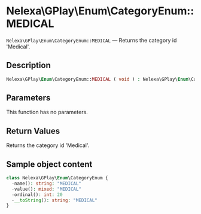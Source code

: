 # Nelexa\GPlay\Enum\CategoryEnum::MEDICAL
`Nelexa\GPlay\Enum\CategoryEnum::MEDICAL` — Returns the category id 'Medical'.

## Description
```php
Nelexa\GPlay\Enum\CategoryEnum::MEDICAL ( void ) : Nelexa\GPlay\Enum\CategoryEnum
```

## Parameters
This function has no parameters.

## Return Values
Returns the category id 'Medical'.

## Sample object content
```php
class Nelexa\GPlay\Enum\CategoryEnum {
  -name(): string: "MEDICAL"
  -value(): mixed: "MEDICAL"
  -ordinal(): int: 20
  -__toString(): string: "MEDICAL"
}
```
